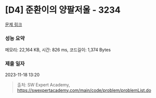 # [D4] 준환이의 양팔저울 - 3234 

[문제 링크](https://swexpertacademy.com/main/code/problem/problemDetail.do?contestProbId=AWAe7XSKfUUDFAUw) 

### 성능 요약

메모리: 22,164 KB, 시간: 826 ms, 코드길이: 1,374 Bytes

### 제출 일자

2023-11-18 13:20



> 출처: SW Expert Academy, https://swexpertacademy.com/main/code/problem/problemList.do